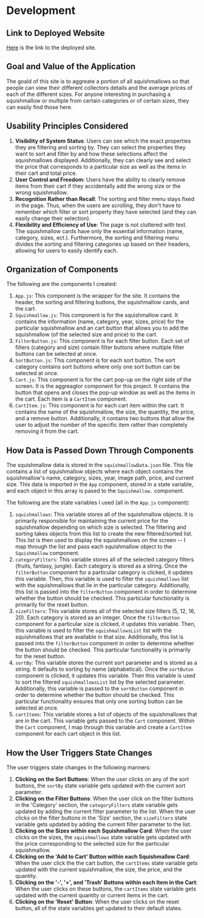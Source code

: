 # Development

## Link to Deployed Website
[Here](https://caffeinatedcapybara101.github.io/development/) is the link to the deployed site.

## Goal and Value of the Application
The goald of this site is to aggreate a portion of all squishmallows so that people can view their different collectors details and the average prices of each of the different sizes. For anyone interesting in purchasing a squishmallow or multiple from certain categories or of certain sizes, they can easily find those here. 

## Usability Principles Considered
1. **Visibility of System Status**: Users can see which the exact properties they are filtering and sorting by. They can select the properties they want to sort and filter by and how these selections affect the squishmallows displayed. Additionally, they can clearly see and select the price that corresponds to a particular size as well as the items in their cart and total price.
2. **User Control and Freedom**: Users have the ability to clearly remove items from their cart if they accidentally add the wrong size or the wrong squishmallow. 
3. **Recognition Rather than Recall**: The sorting and filter menu stays fixed in the page. Thus, when the users are scrolling, they don't have to remember which filter or sort property they have selected (and they can easily change their selection). 
4. **Flexibility and Efficiency of Use**: The page is not cluttered with text. The squishmallow cards have only the essential information (name, category, sizes, ect.). Furthermore, the sorting and filtering menu divides the sorting and filtering categories up based on their headers, allowing for users to easily identify each. 

## Organization of Components
The following are the components I created:
1. `App.js`: This component is the wrapper for the site. It contains the header, the sorting and filtering buttons, the squishmallow cards, and the cart.
2. `Squishmallow.js`: This component is for the squishmallow card. It contains the information (name, category, year, sizes, price) for the particular squishmallow and an cart button that allows you to add the squishmallow (of the selected size and price) to the cart. 
3. `FilterButton.js`: This component is for each filter button. Each set of filters (category and size) contain filter buttons where multiple filter buttons can be selected at once. 
4. `SortButton.js`: This component is for each sort button. The sort category contains sort buttons where only one sort button can be selected at once. 
5. `Cart.js`: This component is for the cart pop-up on the right side of the screen. It is the aggreagtor component for this project. It contains the button that opens and closes the pop-up window as well as the items in the cart. Each item is a `CartItem` component. 
6. `CartItem.js`: This component is for each cart item within the cart. It contains the name of the squishmallow, the size, the quantity, the price, and a remove button. Additionally, it contains two buttons that allow the user to adjust the number of the specific item rather than completely removing it from the cart. 

## How Data is Passed Down Through Components
The squishmallow data is stored in the `squishmallowData.json` file. This file contains a list of squishmallow objects where each object contains the squishmallow's name, category, sizes, year, image path, price, and current size. This data is imported in the `App` component, stored in a state variable, and each object in this array is pased to the `Squishmallow.` component. 

The following are the state variables I used (all in the `App.js` component):
1. `squishmallows`: This variable stores all of the squishmallow objects. It is primarily responsible for maintaining the current price for the squishmallow depending on which size is selected. The filtering and sorting takes objects from this list to create the new filtered/sorted list. This list is then used to display the squishmallows on the screen -- I map through the list and pass each squishmallow object to the `Squishmallow` component. 
2. `categoryFilters`: This variable stores all of the selected category filters (fruits, fantasy, jungle). Each category is stored as a string. Once the `filterButton` component for a particular category is clicked, it updates this variable. Then, this variable is used to filter the `squishmallows` list with the squishmallows that lie in the particular category. Additionally, this list is passed into the `filterButton` component in order to determine whether the button should be checked. This particular functionality is primarily for the reset button.
3. `sizeFilters`: This variable stores all of the selected size filters (5, 12, 16, 20). Each category is stored as an integer. Once the `filterButton` component for a particular size is clicked, it updates this variable. Then, this variable is used to filter the `squishmallowsList` list with the squishmallows that are available in that size. Additionally, this list is passed into the `filterButton` component in order to determine whether the button should be checked. This particular functionality is primarily for the reset button.
4. `sortBy`: This variable stores the current sort parameter and is stored as a string. It defaults to sorting by name (alphabetical). Once the `sortButon` component is clicked, it updates this variable. Then this variable is used to sort the filtered `squishmallowsList` list by the selected parameter. Additionally, this variable is passed to the `sortButton` component in order to determine whether the button should be checked. This particular functionality ensures that only one sorting button can be selected at once.
5. `cartItems`: This variable stores a list of objects of the squishmallows that are in the cart. This variable gets passed to the `Cart` component. Within the `Cart` component, I map through this variable and create a `CartItem` component for each cart object in this list. 


## How the User Triggers State Changes
The user triggers state changes in the following manners:
1. **Clicking on the Sort Buttons**: When the user clicks on any of the sort buttons, the `sortBy` state variable gets updated with the current sort parameter. 
2. **Clicking on the Filter Buttons**: When the user click on the filter buttons in the 'Category' section, the `categoryFilters` state variable gets updated by adding the current filter parameter to the list. When the user clicks on the filter buttons in the 'Size' section, the `sizeFilters` state variable gets updated by adding the current filter parameter to the list. 
3. **Clicking on the Sizes within each Squishmallow Card**: When the user clicks on the sizes, the `squishmallows` state variable gets updated with the price corresponding to the selected size for the particular squishmallow. 
4. **Clicking on the 'Add to Cart' Button within each Squishmallow Card**: When the user click the the cart button, the `cartItems` state variable gets updated with the current squishmallow, the size, the price, and the quantity. 
5. **Clicking on the '-', '+', and 'Trash' Buttons within each Item in the Cart**: When the user clicks on these buttons, the `cartItems` state variable gets updated with the current quantity or current items in the cart. 
6. **Clicking on the 'Reset' Button**: When the user clicks on the reset button, all of the state variables get updated to their default states.
